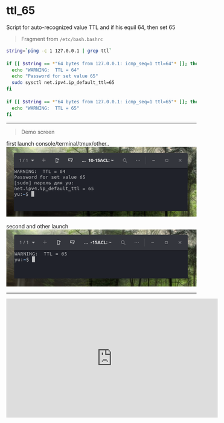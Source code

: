 # ttl_65

Script for auto-recognized value TTL
and if his equil 64, then set 65

> Fragment from `/etc/bash.bashrc`
``` bash
string=`ping -c 1 127.0.0.1 | grep ttl`

if [[ $string == *"64 bytes from 127.0.0.1: icmp_seq=1 ttl=64"* ]]; then
  echo "WARNING:  TTL = 64"
  echo "Password for set value 65" 
  sudo sysctl net.ipv4.ip_default_ttl=65
fi

if [[ $string == *"64 bytes from 127.0.0.1: icmp_seq=1 ttl=65"* ]]; then
  echo "WARNING:  TTL = 65"
fi
```
***


> Demo screen
> 
first launch console/terminal/tmux/other..
![](screen/demo_ttl_65_1.png)

second and other launch
![](screen/demo_ttl_65_2.png)

***

<iframe width="560" height="315"
src="https://studio.youtube.com/video/rqENTkZnsUI/edit" 
frameborder="0" 
allow="accelerometer; autoplay; encrypted-media; gyroscope; picture-in-picture" 
allowfullscreen></iframe>